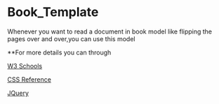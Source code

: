 # Book_Template
Whenever you want to read a document in book model like flipping the pages over and over,you can use this model

**For more details you can through 

[W3 Schools](http://www.w3schools.com/w3css/default.asp)

[CSS Reference](http://tympanus.net/codrops/css_reference/)

[JQuery](http://www.w3schools.com/jquery/)
